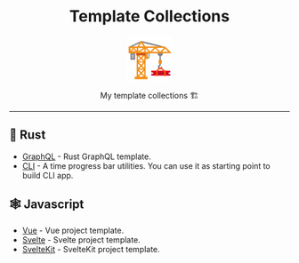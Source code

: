 <div align="center">
  <h1>Template Collections</h1>

<img src='docs/construction.svg' width=80px />

My template collections 🏗️

 </a>

</div>

---

## 🦀 Rust

- [GraphQL](https://github.com/azzamsa/tin) - Rust GraphQL template.
- [CLI](https://github.com/azzamsa/zman) - A time progress bar utilities. You can use it as starting point to build CLI app.

## 🕸️ Javascript

- [Vue](src/vue) - Vue project template.
- [Svelte](src/svelte) -  Svelte project template.
- [SvelteKit](src/sveltekit) -  SvelteKit project template.
